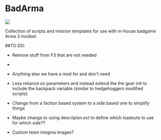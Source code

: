 # BadArma

![](http://i.imgur.com/w8qf8sB.jpg)

Collection of scripts and mission templates for use with in-house badgame Arma 3 modset.

##TO DO:
  * Remove stuff from F3 that are not needed  
   *   
   * Anything else we have a mod for and don't need  
  * Less reliance on parameters and instead extend the the gear init to include the backpack variable (similar to   hedgehoggers modified scripts)  
  * Change from a faction based system to a side based one to simplify things  
  * Maybe change to using descripion.ext to define which loadouts to use for which side??

  * Custom team insignia images?
